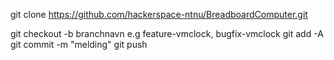 git clone <https://github.com/hackerspace-ntnu/BreadboardComputer.git>

git checkout -b branchnavn              e.g feature-vmclock, bugfix-vmclock
git add -A
git commit -m "melding"
git push
